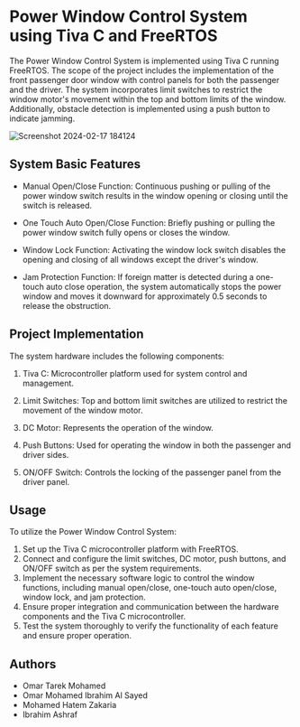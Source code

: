 # Power Window Control System using Tiva C and FreeRTOS

The Power Window Control System is implemented using Tiva C running FreeRTOS. The scope of the project includes the implementation of the front passenger door window with control panels for both the passenger and the driver. The system incorporates limit switches to restrict the window motor's movement within the top and bottom limits of the window. Additionally, obstacle detection is implemented using a push button to indicate jamming.

![Screenshot 2024-02-17 184124](https://github.com/ShehabAdel99/-Power-Window-Control-System/assets/96583491/e8dd4586-77a6-4c30-a54b-d4069925090a)

## System Basic Features

- Manual Open/Close Function: Continuous pushing or pulling of the power window switch results in the window opening or closing until the switch is released.

- One Touch Auto Open/Close Function: Briefly pushing or pulling the power window switch fully opens or closes the window.

- Window Lock Function: Activating the window lock switch disables the opening and closing of all windows except the driver's window.

- Jam Protection Function: If foreign matter is detected during a one-touch auto close operation, the system automatically stops the power window and moves it downward for approximately 0.5 seconds to release the obstruction.

## Project Implementation


The system hardware includes the following components:

1) Tiva C: Microcontroller platform used for system control and management.

2) Limit Switches: Top and bottom limit switches are utilized to restrict the movement of the window motor.

3) DC Motor: Represents the operation of the window.

4) Push Buttons: Used for operating the window in both the passenger and driver sides.

5) ON/OFF Switch: Controls the locking of the passenger panel from the driver panel.

## Usage
To utilize the Power Window Control System:

1) Set up the Tiva C microcontroller platform with FreeRTOS.
2) Connect and configure the limit switches, DC motor, push buttons, and ON/OFF switch as per the system requirements.
3) Implement the necessary software logic to control the window functions, including manual open/close, one-touch auto open/close, window lock, and jam protection.
4) Ensure proper integration and communication between the hardware components and the Tiva C microcontroller.
5) Test the system thoroughly to verify the functionality of each feature and ensure proper operation.

## Authors
- Omar Tarek Mohamed
- Omar Mohamed Ibrahim Al Sayed
- Mohamed Hatem Zakaria
- Ibrahim Ashraf

